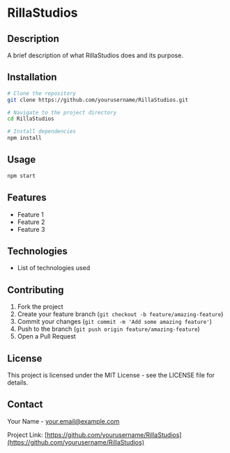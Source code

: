 # RillaStudios

## Description

A brief description of what RillaStudios does and its purpose.

## Installation

```bash
# Clone the repository
git clone https://github.com/yourusername/RillaStudios.git

# Navigate to the project directory
cd RillaStudios

# Install dependencies
npm install
```

## Usage

```bash
npm start
```

## Features

- Feature 1
- Feature 2
- Feature 3

## Technologies

- List of technologies used

## Contributing

1. Fork the project
2. Create your feature branch (`git checkout -b feature/amazing-feature`)
3. Commit your changes (`git commit -m 'Add some amazing feature'`)
4. Push to the branch (`git push origin feature/amazing-feature`)
5. Open a Pull Request

## License

This project is licensed under the MIT License - see the LICENSE file for details.

## Contact

Your Name - your.email@example.com

Project Link: [https://github.com/yourusername/RillaStudios](https://github.com/yourusername/RillaStudios)